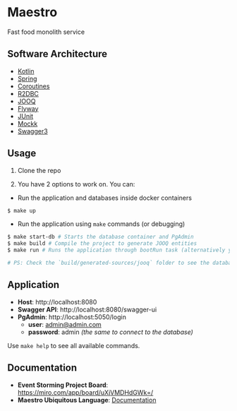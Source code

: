 # Maestro
Fast food monolith service

## Software Architecture

-  [Kotlin](https://kotlinlang.org/)
-  [Spring](https://spring.io/)
-  [Coroutines](https://kotlinlang.org/docs/coroutines-overview.html)
-  [R2DBC](https://r2dbc.io/)
-  [JOOQ](https://www.jooq.org/)
-  [Flyway](https://docs.spring.io/spring-boot/docs/3.1.0/reference/htmlsingle/#howto.data-initialization.migration-tool.flyway)
-  [JUnit](https://junit.org/junit5/)
-  [Mockk](https://mockk.io/)
-  [Swagger3](https://swagger.io/docs/specification/about/)

## Usage

1. Clone the repo

2. You have 2 options to work on. You can: 
- Run the application and databases inside docker containers 

```bash
$ make up
```

- Run the application using `make` commands (or debugging)
```bash
$ make start-db # Starts the database container and PgAdmin
$ make build # Compile the project to generate JOOQ entities
$ make run # Runs the application through bootRun task (alternatively you can run the application through IntelliJ

# PS: Check the `build/generated-sources/jooq` folder to see the database record entities JOOQ generated
```

## Application

- **Host**: http://localhost:8080
- **Swagger API**: http://localhost:8080/swagger-ui
- **PgAdmin**: http://localhost:5050/login
    - **user**: admin@admin.com
    - **password**: admin *(the same to connect to the database)*

Use `make help` to see all available commands.

## Documentation

- **Event Storming Project Board**: https://miro.com/app/board/uXjVMDHdGWk=/
- **Maestro Ubiquitous Language**: [Documentation](docs/Glossário%20de%20Linguagem%20Ubiqua.md)